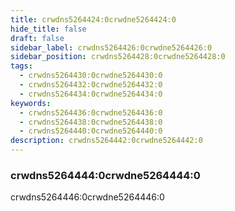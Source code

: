 ```yaml
---
title: crwdns5264424:0crwdne5264424:0
hide_title: false
draft: false
sidebar_label: crwdns5264426:0crwdne5264426:0
sidebar_position: crwdns5264428:0crwdne5264428:0
tags:
  - crwdns5264430:0crwdne5264430:0
  - crwdns5264432:0crwdne5264432:0
  - crwdns5264434:0crwdne5264434:0
keywords:
  - crwdns5264436:0crwdne5264436:0
  - crwdns5264438:0crwdne5264438:0
  - crwdns5264440:0crwdne5264440:0
description: crwdns5264442:0crwdne5264442:0
---
```


### crwdns5264444:0crwdne5264444:0

crwdns5264446:0crwdne5264446:0
